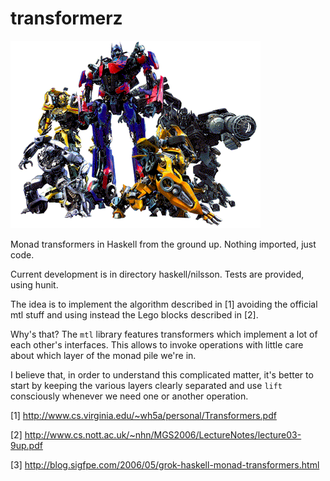 # transformerz

![alt image](/img/transformers.png)

Monad transformers in Haskell from the ground up. Nothing imported, just code.

Current development is in directory haskell/nilsson. Tests are provided, using hunit.

The idea is to implement the algorithm described in [1] avoiding the official mtl stuff and using instead the Lego blocks described in [2].

Why's that? The `mtl` library features transformers which implement a lot of each other's interfaces. This allows to invoke operations with little care about which layer of the monad pile we're in.

I believe that, in order to understand this complicated matter, it's better to start by keeping the various layers clearly separated and use `lift` consciously whenever we need one or another operation.

[1] http://www.cs.virginia.edu/~wh5a/personal/Transformers.pdf

[2] http://www.cs.nott.ac.uk/~nhn/MGS2006/LectureNotes/lecture03-9up.pdf

[3] http://blog.sigfpe.com/2006/05/grok-haskell-monad-transformers.html
